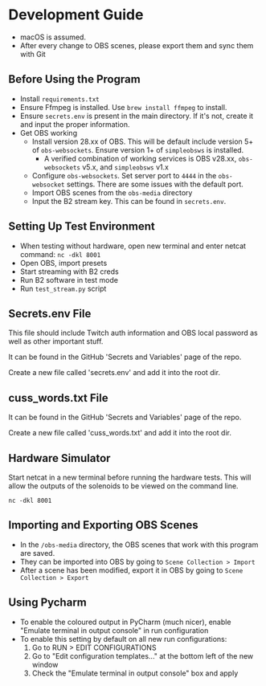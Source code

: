 # Development Guide

* macOS is assumed.
* After every change to OBS scenes, please export them and sync them with Git

## Before Using the Program

* Install `requirements.txt`
* Ensure Ffmpeg is installed. Use `brew install ffmpeg` to install.
* Ensure `secrets.env` is present in the main directory. If it's not, create it and input the proper information.
* Get OBS working
  * Install version 28.xx of OBS. This will be default include version 5+ of `obs-websockets`. Ensure version 1+ of `simpleobsws` is installed.
    * A verified combination of working services is OBS v28.xx, `obs-websockets` v5.x, and `simpleobsws` v1.x
  * Configure `obs-websockets`. Set server port to `4444` in the `obs-websocket` settings. There are some issues with the default port.
  * Import OBS scenes from the `obs-media` directory
  * Input the B2 stream key. This can be found in `secrets.env`.


## Setting Up Test Environment

* When testing without hardware, open new terminal and enter netcat command:
    `nc -dkl 8001`
* Open OBS, import presets
* Start streaming with B2 creds
* Run B2 software in test mode
* Run `test_stream.py` script


## Secrets.env File

This file should include Twitch auth information and OBS local password as well as other important stuff.

It can be found in the GitHub 'Secrets and Variables' page of the repo.

Create a new file called 'secrets.env' and add it into the root dir.

## cuss_words.txt File

It can be found in the GitHub 'Secrets and Variables' page of the repo.

Create a new file called 'cuss_words.txt' and add it into the root dir.


## Hardware Simulator

Start netcat in a new terminal before running the hardware tests. This will allow the outputs of the 
solenoids to be viewed on the command line.

```commandline
nc -dkl 8001
```


## Importing and Exporting OBS Scenes

* In the `/obs-media` directory, the OBS scenes that work with this program are saved.
* They can be imported into OBS by going to `Scene Collection > Import`
* After a scene has been modified, export it in OBS by going to `Scene Collection > Export`

## Using Pycharm

* To enable the coloured output in PyCharm (much nicer), enable "Emulate terminal in output console" in run configuration
* To enable this setting by default on all new run configurations:
  1. Go to RUN > EDIT CONFIGURATIONS
  2. Go to "Edit configuration templates..." at the bottom left of the new window
  3. Check the "Emulate terminal in output console" box and apply



